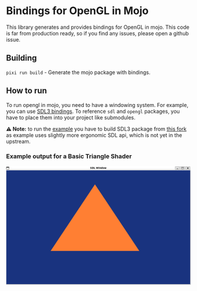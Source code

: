 # Bindings for OpenGL in Mojo
This library generates and provides bindings for OpenGL in mojo.
This code is far from production ready, so if you find any issues, please open a github issue.

## Building

`pixi run build` - Generate the mojo package with bindings.

## How to run
To run opengl in mojo, you need to have a windowing system.
For example, you can use [SDL3 bindings](https://github.com/MojoGameDevs/sdl-mojo). To reference `sdl` and `opengl` packages, you have to place them into your project like submodules.

**⚠ Note:** to run the [example](examples/hello.mojo) you have to build SDL3 package from [this fork](https://github.com/ssslakter/sdl-mojo) as example uses slightly more ergonomic SDL api, which is not yet in the upstream.

### Example output for a Basic Triangle Shader
<img src="images/triangle.png" alt="Example Image" width="600">
